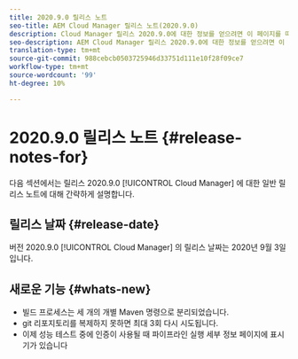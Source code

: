 ```yaml
---
title: 2020.9.0 릴리스 노트
seo-title: AEM Cloud Manager 릴리스 노트(2020.9.0)
description: Cloud Manager 릴리스 2020.9.0에 대한 정보를 얻으려면 이 페이지를 따르십시오
seo-description: AEM Cloud Manager 릴리스 2020.9.0에 대한 정보를 얻으려면 이 페이지를 따르십시오
translation-type: tm+mt
source-git-commit: 988cebcb0503725946d33751d111e10f28f09ce7
workflow-type: tm+mt
source-wordcount: '99'
ht-degree: 10%

---
```


# 2020.9.0 릴리스 노트 {#release-notes-for}

다음 섹션에서는 릴리스 2020.9.0 [!UICONTROL Cloud Manager] 에 대한 일반 릴리스 노트에 대해 간략하게 설명합니다.

## 릴리스 날짜 {#release-date}

버전 2020.9.0 [!UICONTROL Cloud Manager] 의 릴리스 날짜는 2020년 9월 3일입니다.

## 새로운 기능 {#whats-new}

* 빌드 프로세스는 세 개의 개별 Maven 명령으로 분리되었습니다.
* git 리포지토리를 복제하지 못하면 최대 3회 다시 시도됩니다.
* 이제 성능 테스트 중에 인증이 사용될 때 파이프라인 실행 세부 정보 페이지에 표시기가 있습니다



